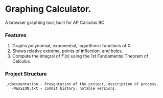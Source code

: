 # Graphing Calculator.
A browser graphing tool, built for AP Calculus BC.

### Features
1. Graphs polynomial, exponential, logarithmic functions of X
2. Shows relative extrema, points of inflection, and holes.
3. Compute the integral of f'(x) using the 1st Fundamental Theorem of Calculus.

### Project Structure
```
./documentation - Presentation of the project, description of process.
   -VERSION.txt - commit history, notable versions.
   -

```
